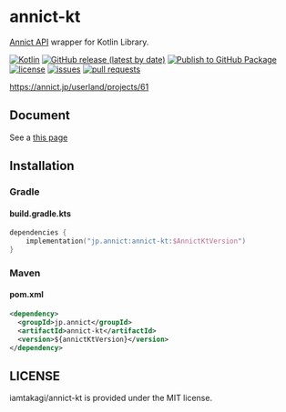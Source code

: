 # annict-kt
[Annict API](https://github.com/annict/annict) wrapper for Kotlin Library.

[![Kotlin](https://img.shields.io/badge/Kotlin-1.4.21-blue)](https://kotlinlang.org)
[![GitHub release (latest by date)](https://img.shields.io/github/v/release/iamtakagi/annict-kt)](https://github.com/iamtakagi/annict-kt/releases)
[![Publish to GitHub Package](https://github.com/iamtakagi/annict-kt/actions/workflows/gradle-publish.yml/badge.svg)](https://github.com/iamtakagi/annict-kt/actions/workflows/gradle-publish.yml)
[![license](https://img.shields.io/github/license/iamtakagi/annict-kt)](https://github.com/iam-takagi/kannict/blob/master/LICENSE)
[![issues](https://img.shields.io/github/issues/iamtakagi/annict-kt)](https://github.com/iam-takagi/kannict/issues)
[![pull requests](https://img.shields.io/github/issues-pr/iamtakagi/annict-kt)](https://github.com/iamtakagi/kannict/pulls)

https://annict.jp/userland/projects/61

## Document
See a [this page](https://iamtakagi.github.io/annict-kt/kdoc/annict-kt)

## Installation

### Gradle

#### build.gradle.kts
```kotlin
dependencies {
    implementation("jp.annict:annict-kt:$AnnictKtVersion")
}
```

### Maven

#### pom.xml
```xml
<dependency>
  <groupId>jp.annict</groupId>
  <artifactId>annict-kt</artifactId>
  <version>${annictKtVersion}</version>
</dependency>
```

## LICENSE
iamtakagi/annict-kt is provided under the MIT license.
